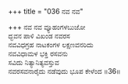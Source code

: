 +++
title = "036 ನವ ನವ"

+++
ನವ ನವ ವ್ಯೂಹಂಗಳಬುಜೋ   
ದ್ಭವನ ಪಾಳಿ ವಿಖಂಡ ನವರಸ   
ನವವಿಧಗ್ರಹ ನಾಟಕಂಗಳ ಲಕ್ಷಣವನರಿದು   
ನವವಿಧಾಮಳ ಭಕ್ತಿ ರಸವನು   
ಸವಿದು ನಿತ್ಯಾನಿತ್ಯವಸ್ತುವ   
ನವರಸವನಾರೈದು ನಡೆವುದು ಭೂಪ ಕೇಳೆಂದ   ॥36॥